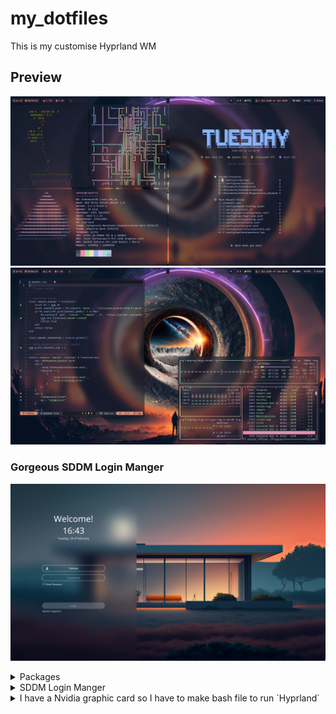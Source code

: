# my_dotfiles
This is my customise Hyprland WM

## Preview
![rice1](https://raw.githubusercontent.com/BlackstormCoder/Hyprland-dedsec-dot/main/assets/rice1.png)
![rice2](https://raw.githubusercontent.com/BlackstormCoder/Hyprland-dedsec-dot/main/assets/rice2.png)

### Gorgeous SDDM Login Manger
![sddm](https://raw.githubusercontent.com/BlackstormCoder/Hyprland-dedsec-dot/main/assets/SDDM.png)


<details>
<summary>Packages</summary>
<br>

```bash
# Prerequisites
yay -S gdb ninja gcc cmake meson libxcb xcb-proto xcb-util xcb-util-keysyms libxfixes libx11 libxcomposite xorg-xinput libxrender pixman wayland-protocols cairo pango seatd libxkbcommon xcb-util-wm xorg-xwayland libinput
    
yay -S hyprland-nvidia-git hyprpaper-git hyprpicker-git waybar-hyprland-git polkit-kde-agent  polkit-gnome dunst  rofi-lbonn-wayland-git rofi-emoji  rofi-greenclip xdg-desktop-portal-hyprland-git waybar-hyprland-git 
    
# themes
yay -S polybar ffmpegthumbnailer imagemagick  swaylock-effects  qt5-wayland  qt6-wayland  lxappearance nwg-look-bin papirus-icon-theme 
    
# Browser and fun
yay -S firefox brave-bin cmatrix bonsai.sh-git pipes.sh
    
# tools and bluetooth
yay -S ripgrep  man-db btop thunar lazygit brightnessctl pfetch dunst python-pywal pywal-git networkmanager-dmenu-git blueberry blueman  bluez  bluez-utils  alacritty  kitty xclip nodejs pavucontrol
```
</details>
    
<details>
<summary>SDDM Login Manger</summary>
<br>

```bash
# SDDM Login Manager
# sddm-git for fixing slow shutdown problem
yay -S sddm-git sddm-sugar-dark sddm-sugar-candy-git archlinux-tweak-tool-git 
sudo systemctl disable display-manager && sudo systemctl enable sddm
sudo touch /etc/sddm.conf
sudo sh -c "echo '[Theme]' >> /etc/sddm.conf"
sudo sh -c "echo 'Current=sugar-candy' >> /etc/sddm.conf"
sudo cp ~/.wallpapers/room.jpg /usr/share/sddm/themes/sugar-candy/
sudo mv /usr/share/sddm/themes/sugar-candy/room.jpg /usr/share/sddm/themes/sugar-candy/wall_secondary.png
sudo sh -c "echo '[General]' > /usr/share/sddm/themes/sugar-candy/theme.conf.user"
sudo sh -c "echo 'background=/usr/share/sddm/themes/sugar-candy/room.jpg' >> /usr/share/sddm/themes/sugar-candy/theme.conf.user"
sudo sh -c "echo 'type=image' >> /usr/share/sddm/themes/sugar-candy/theme.conf.user"
```
</details>
<details>
<summary>I have a Nvidia graphic card so I have to make bash file to run `Hyprland` </summary>
<br>  
    
`wrappedhl`

```bash
#!/bin/sh

cd ~

export HYPRLAND_LOG_WLR=1

export _JAVA_AWT_WM_NONREPARENTING=1
export XCURSOR_SIZE=24
export XCURSOR_THEME=Catppuccin-Mocha-Dark-Cursors

export LIBVA_DRIVER_NAME=nvidia
export XDG_SESSION_TYPE=wayland
#export GBM_BACKEND=nvidia-drm
#export __GLX_VENDOR_LIBRARY_NAME=nvidia
export WLR_NO_HARDWARE_CURSORS=1

export QT_QPA_PLATFORMTHEME=gtk2
export QT_STYLE_OVERRIDE=gtk2

#export XDG_CURRENT_DESKTOP=Hyprland
#export XDG_SESSION_TYPE=wayland
#export XDG_SESSION_DESKTOP=Hyprland

exec Hyprland
```

`/usr/share/wayland-sessions/wrapperedl.desktop`

```bash
[Desktop Entry]
Name=Hyprland
Comment=An intelligent dynamic tiling Wayland compositor
Exec=wrappedhl
Type=Application

</details>
